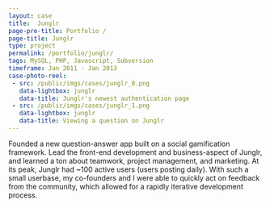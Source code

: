 ```yaml
---
layout: case
title:  Junglr
page-pre-title: Portfolio /
page-title: Junglr
type: project
permalink: /portfolio/junglr/
tags: MySQL, PHP, Javascript, Subversion
timeframe: Jan 2011 - Jan 2013
case-photo-reel:
 - src: /public/imgs/cases/junglr_0.png
   data-lightbox: junglr
   data-title: Junglr's newest authentication page
 - src: /public/imgs/cases/junglr_1.png
   data-lightbox: junglr
   data-title: Viewing a question on Junglr
---
```


Founded a new question-answer app built on a social gamification framework. Lead the front-end development and business-aspect of Junglr, and learned a ton about teamwork, project management, and marketing.  At its peak, Junglr had ~100 active users (users posting daily).  With such a small userbase, my co-founders and I were able to quickly act on feedback from the community, which allowed for a rapidly iterative development process.

